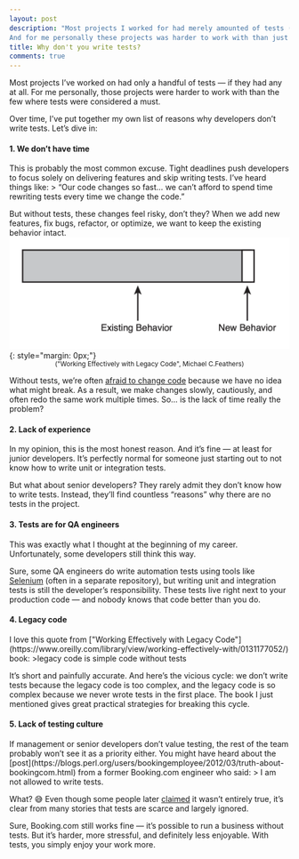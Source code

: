 ```yaml
---
layout: post
description: "Most projects I worked for had merely amounted of tests (if had at all).
And for me personally these projects was harder to work with than just a few of them, where tests were the must."
title: Why don't you write tests?
comments: true
---
```


Most projects I’ve worked on had only a handful of tests — if they had any at all.
For me personally, those projects were harder to work with than the few where tests were considered a must.

Over time, I’ve put together my own list of reasons why developers don’t write tests.
Let’s dive in:
<h4>1. We don’t have time</h4>
This is probably the most common excuse. 
Tight deadlines push developers to focus solely on delivering features and skip writing tests.
I’ve heard things like: 
> “Our code changes so fast… we can’t afford to spend time rewriting tests every time we change the code.”

But without tests, these changes feel risky, don’t they?
When we add new features, fix bugs, refactor, or optimize, we want to keep the existing behavior intact.
![existing-vs-new][existing-vs-new]{: style="margin: 0px;"}
<sup style="display:block; text-align:center;">("Working Effectively with Legacy Code", Michael C.Feathers)</sup>

Without tests, we’re often [afraid to change code](https://www.reddit.com/r/softwaredevelopment/comments/18uju2j/fear_of_removing_or_changing_old_code/) 
because we have no idea what might break.
As a result, we make changes slowly, cautiously, and often redo the same work multiple times.
So… is the lack of time really the problem?

<h4>2. Lack of experience</h4>
In my opinion, this is the most honest reason. And it’s fine — at least for junior developers.
It’s perfectly normal for someone just starting out to not know how to write unit or integration tests.

But what about senior developers? 
They rarely admit they don’t know how to write tests. 
Instead, they’ll find countless “reasons” why there are no tests in the project.

<h4>3. Tests are for QA engineers</h4>
This was exactly what I thought at the beginning of my career. Unfortunately, some developers still think this way.

Sure, some QA engineers do write automation tests using tools like [Selenium](https://www.selenium.dev/) (often in a separate repository),
but writing unit and integration tests is still the developer’s responsibility.
These tests live right next to your production code — and nobody knows that code better than you do.

<h4>4. Legacy code</h4>
I love this quote from ["Working Effectively with Legacy Code"](https://www.oreilly.com/library/view/working-effectively-with/0131177052/) book:
>legacy code is simple code without tests

It’s short and painfully accurate.
And here’s the vicious cycle: we don’t write tests because the legacy code is too complex,
and the legacy code is so complex because we never wrote tests in the first place.
The book I just mentioned gives great practical strategies for breaking this cycle.

<h4>5. Lack of testing culture</h4>
If management or senior developers don’t value testing, the rest of the team probably won’t see it as a priority either.
You might have heard about the [post](https://blogs.perl.org/users/bookingemployee/2012/03/truth-about-bookingcom.html) 
from a former Booking.com engineer who said:
> I am not allowed to write tests.

What? 😅 Even though some people later [claimed](https://www.reddit.com/r/perl/comments/1mkdl4/what_exactly_is_up_with_bookingcom/) 
it wasn’t entirely true, it’s clear from many stories that tests are scarce and largely ignored.

Sure, Booking.com still works fine — it’s possible to run a business without tests.
But it’s harder, more stressful, and definitely less enjoyable.
With tests, you simply enjoy your work more.

[existing-vs-new]: /assets/images/tests/existing-vs-new.png "Existing-vs-new"